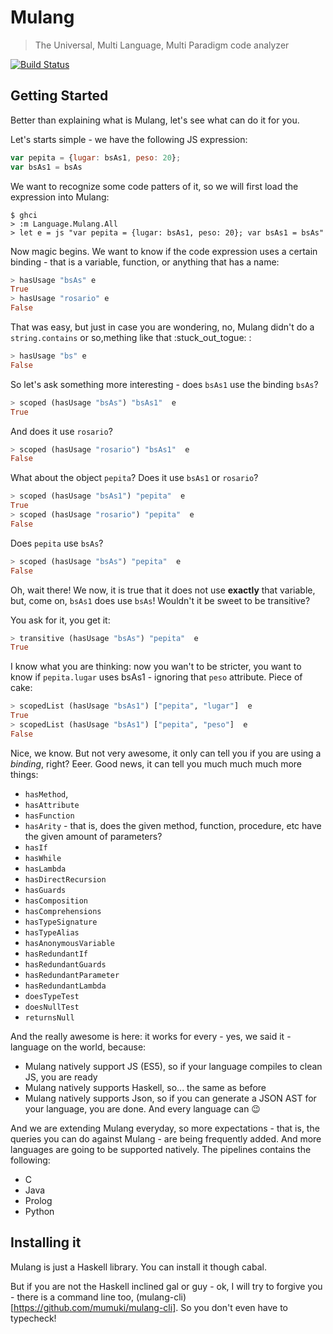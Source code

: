Mulang
======
> The Universal, Multi Language, Multi Paradigm code analyzer

[![Build Status](https://travis-ci.org/mumuki/mulang.svg)](https://travis-ci.org/mumuki/mulang)

## Getting Started

Better than explaining what is Mulang, let's see what can do it for you.

Let's starts simple - we have the following JS expression:

```javascript
var pepita = {lugar: bsAs1, peso: 20};
var bsAs1 = bsAs
```

We want to recognize some code patters of it, so we will first load the expression into Mulang:

```
$ ghci
> :m Language.Mulang.All
> let e = js "var pepita = {lugar: bsAs1, peso: 20}; var bsAs1 = bsAs"
```

Now magic begins. We want to know if the code expression uses a certain binding - that is a variable, function, or anything that has a name:

```haskell
> hasUsage "bsAs" e
True
> hasUsage "rosario" e
False
```

That was easy, but just in case you are wondering, no, Mulang didn't do a `string.contains` or so,mething like that :stuck_out_togue: :

```haskell
> hasUsage "bs" e
False
```

So let's ask something more interesting - does `bsAs1` use the binding `bsAs`?

```haskell
> scoped (hasUsage "bsAs") "bsAs1"  e
True
```

And does it use `rosario`?

```haskell
> scoped (hasUsage "rosario") "bsAs1"  e
False
```

What about the object `pepita`? Does it use `bsAs1` or `rosario`?

```haskell
> scoped (hasUsage "bsAs1") "pepita"  e
True
> scoped (hasUsage "rosario") "pepita"  e
False
```

Does `pepita` use `bsAs`?

```haskell
> scoped (hasUsage "bsAs") "pepita"  e
False
```

Oh, wait there! We now, it is true that it does not use **exactly** that variable, but, come on, `bsAs1` does use `bsAs`! Wouldn't it be sweet to be transitive?

You ask for it, you get it:

```haskell
> transitive (hasUsage "bsAs") "pepita"  e
True
```

I know what you are thinking:  now you wan't to be stricter, you want to know if `pepita.lugar` uses bsAs1 - ignoring that `peso` attribute. Piece of cake:

```haskell
> scopedList (hasUsage "bsAs1") ["pepita", "lugar"]  e
True
> scopedList (hasUsage "bsAs1") ["pepita", "peso"]  e
False
```

Nice, we know. But not very awesome, it only can tell you if you are using a _binding_, right? Eeer. Good news, it can tell you much much much more things:


* `hasMethod`,
* `hasAttribute`
* `hasFunction`
* `hasArity` - that is, does the given method, function, procedure, etc have the given amount of parameters?
* `hasIf`
* `hasWhile`
* `hasLambda`
* `hasDirectRecursion`
* `hasGuards`
* `hasComposition`
* `hasComprehensions`
* `hasTypeSignature`
* `hasTypeAlias`
* `hasAnonymousVariable`
* `hasRedundantIf`
* `hasRedundantGuards`
* `hasRedundantParameter`
* `hasRedundantLambda`
* `doesTypeTest`
* `doesNullTest`
* `returnsNull`


And the really awesome is here: it works for every - yes, we said it - language on the world, because:

  * Mulang natively support JS (ES5), so if your language compiles to clean JS, you are ready
  * Mulang natively supports Haskell, so... the same as before
  * Mulang natively supports Json, so if you can generate a JSON AST for your language, you are done. And every language can :wink:


And we are extending Mulang everyday, so more expectations - that is, the queries you can do against Mulang - are being frequently added. And more languages are going to be supported natively. The pipelines contains the following:

  * C
  * Java
  * Prolog
  * Python

## Installing it

Mulang is just a Haskell library. You can install it though cabal.

But if you are not the Haskell inclined gal or guy - ok, I will try to forgive you - there is a command line too, (mulang-cli)[https://github.com/mumuki/mulang-cli]. So you don't even have to typecheck!